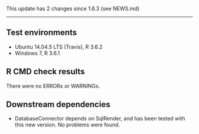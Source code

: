This update has 2 changes since 1.6.3 (see NEWS.md)

---

## Test environments
* Ubuntu 14.04.5 LTS (Travis), R 3.6.2
* Windows 7, R 3.6.1

## R CMD check results

There were no ERRORs or WARNINGs. 

## Downstream dependencies

- DatabaseConnector depends on SqlRender, and has been tested with this new version. No problems were found.